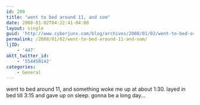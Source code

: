 ```yaml
---
id: 280
title: "went to bed around 11, and som"
date: 2008-01-02T04:22:41-04:00
layout: single
guid: 'http://www.cyberjunx.com/blog/archives/2008/01/02/went-to-bed-around-11-and-som/'
permalink: /2008/01/02/went-to-bed-around-11-and-som/
ljID:
    - '447'
aktt_twitter_id:
    - '554450142'
categories:
    - General
---
```


went to bed around 11, and something woke me up at about 1:30. layed in bed till 3:15 and gave up on sleep. gonna be a long day…